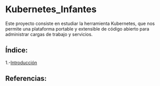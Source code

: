 # Kubernetes_Infantes

Este proyecto consiste en estudiar la herramienta Kubernetes, que nos permite una plataforma portable y extensible de código abierto para administrar cargas de trabajo y servicios.

## Índice:

1.-[Introducción](https://github.com/jesus037/Kubernetes_Infantes/blob/main/1.Introducción.md)


## Referencias:
